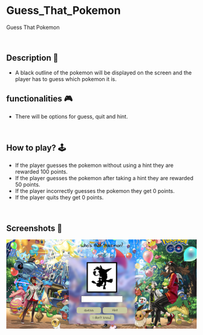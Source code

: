# Guess_That_Pokemon
Guess That Pokemon

<br>

## **Description 📃**
- A black outline of the pokemon will be displayed on the screen and the player has to guess which pokemon it is.


## **functionalities 🎮**
- There will be options for guess, quit and hint.
<br>

## **How to play? 🕹️**
- If the player guesses the pokemon without using a hint they are rewarded 100 points.
- If the player guesses the pokemon after taking a hint they are rewarded 50 points.
- If the player incorrectly guesses the pokemon they get 0 points.
- If the player quits they get 0 points.

<br>

## **Screenshots 📸**
![Guess That Pokemon](./assets/pokemon1.png)

<br>